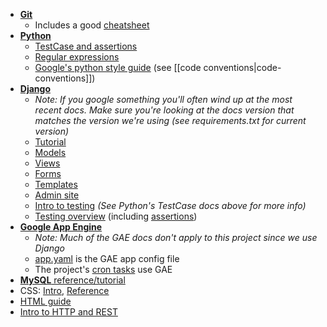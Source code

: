 - **[Git](http://git-scm.com/docs)**
  - Includes a good [cheatsheet](https://training.github.com/kit/downloads/github-git-cheat-sheet.pdf)
- **[Python](https://docs.python.org/2/library/index.html)**
  - [TestCase and assertions](https://docs.python.org/2/library/unittest.html#unittest.TestCase)
  - [Regular expressions](http://doc.pyschools.com/html/regex.html)
  - [Google's python style guide](http://google-styleguide.googlecode.com/svn/trunk/pyguide.html) (see [[code conventions|code-conventions]])
- **[Django](https://docs.djangoproject.com/en/1.8/)**
  - _Note: If you google something you'll often wind up at the most recent docs. Make sure you're looking at the docs version that matches the version we're using (see requirements.txt for current version)_
  - [Tutorial](https://docs.djangoproject.com/en/1.8/intro/tutorial01/)
  - [Models](https://docs.djangoproject.com/en/1.8/topics/db/models/)
  - [Views](https://docs.djangoproject.com/en/1.8/topics/http/views/)
  - [Forms](https://docs.djangoproject.com/en/1.8/topics/forms/)
  - [Templates](https://docs.djangoproject.com/en/1.8/topics/templates/)
  - [Admin site](https://docs.djangoproject.com/en/1.8/ref/contrib/admin/)
  - [Intro to testing](https://docs.djangoproject.com/en/1.8/intro/tutorial05/) _(See Python's TestCase docs above for more info)_
  - [Testing overview](https://docs.djangoproject.com/en/1.8/topics/testing/overview/) (including [assertions](https://docs.djangoproject.com/en/1.8/topics/testing/overview/#assertions))
- **[Google App Engine](https://cloud.google.com/appengine/docs/python/)**
  - _Note: Much of the GAE docs don't apply to this project since we use Django_
  - [app.yaml](https://cloud.google.com/appengine/docs/python/config/appconfig) is the GAE app config file
  - The project's [cron tasks](https://cloud.google.com/appengine/docs/python/config/cron) use GAE
- [**MySQL** reference/tutorial](http://sqlzoo.net/w/index.php?title=SQL_Tutorial&redirect=no)
- CSS: [Intro](https://developer.mozilla.org/en-US/docs/Web/Guide/CSS/Getting_started), [Reference](https://developer.mozilla.org/en-US/docs/Web/CSS/Reference)
- [HTML guide](https://developer.mozilla.org/en-US/docs/Web/Guide/HTML)
- [Intro to HTTP and REST](http://code.tutsplus.com/tutorials/a-beginners-guide-to-http-and-rest--net-16340)
